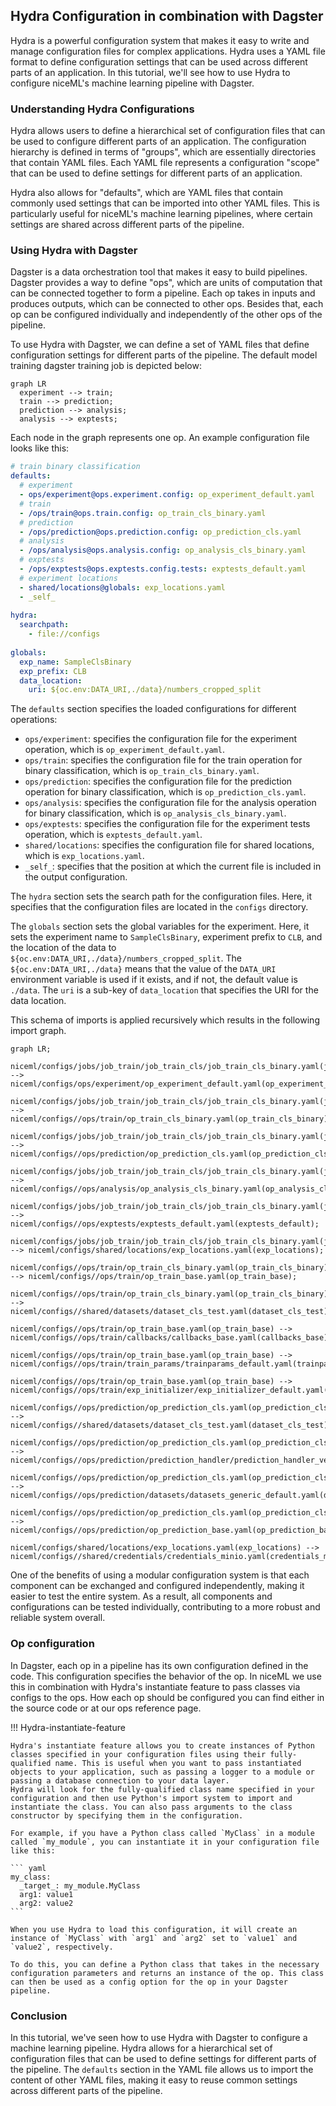 
## Hydra Configuration in combination with Dagster

Hydra is a powerful configuration system that makes it easy to write and manage configuration files for complex applications. Hydra uses a YAML file format to define configuration settings that can be used across different parts of an application. In this tutorial, we'll see how to use Hydra to configure niceML's machine learning pipeline with Dagster.

### Understanding Hydra Configurations

Hydra allows users to define a hierarchical set of configuration files that can be used to configure different parts of an application. The configuration hierarchy is defined in terms of "groups", which are essentially directories that contain YAML files. Each YAML file represents a configuration "scope" that can be used to define settings for different parts of an application.

Hydra also allows for "defaults", which are YAML files that contain commonly used settings that can be imported into other YAML files. This is particularly useful for niceML's machine learning pipelines, where certain settings are shared across different parts of the pipeline.

### Using Hydra with Dagster

Dagster is a data orchestration tool that makes it easy to build pipelines. Dagster provides a way to define "ops", which are units of computation that can be connected together to form a pipeline. Each op takes in inputs and produces outputs, which can be connected to other ops. Besides that, each op can be configured individually and independently of the other ops of the pipeline.

To use Hydra with Dagster, we can define a set of YAML files that define configuration settings for different parts of the pipeline. The default model training dagster training job is depicted below:

``` mermaid
graph LR
  experiment --> train;
  train --> prediction;
  prediction --> analysis;
  analysis --> exptests;
```

Each node in the graph represents one op. An example configuration file looks like this:

```yaml
# train binary classification  
defaults:  
  # experiment  
  - ops/experiment@ops.experiment.config: op_experiment_default.yaml  
  # train  
  - /ops/train@ops.train.config: op_train_cls_binary.yaml  
  # prediction  
  - /ops/prediction@ops.prediction.config: op_prediction_cls.yaml  
  # analysis  
  - /ops/analysis@ops.analysis.config: op_analysis_cls_binary.yaml  
  # exptests 
  - /ops/exptests@ops.exptests.config.tests: exptests_default.yaml  
  # experiment locations  
  - shared/locations@globals: exp_locations.yaml  
  - _self_  
  
hydra:  
  searchpath:  
    - file://configs  
  
globals:  
  exp_name: SampleClsBinary  
  exp_prefix: CLB  
  data_location:  
    uri: ${oc.env:DATA_URI,./data}/numbers_cropped_split
```


The `defaults` section specifies the loaded configurations for different operations:

- `ops/experiment`: specifies the configuration file for the experiment operation, which is `op_experiment_default.yaml`.
- `ops/train`: specifies the configuration file for the train operation for binary classification, which is `op_train_cls_binary.yaml`.
- `ops/prediction`: specifies the configuration file for the prediction operation for binary classification, which is `op_prediction_cls.yaml`.
- `ops/analysis`: specifies the configuration file for the analysis operation for binary classification, which is `op_analysis_cls_binary.yaml`.
- `ops/exptests`: specifies the configuration file for the experiment tests operation, which is `exptests_default.yaml`.
- `shared/locations`: specifies the configuration file for shared locations, which is `exp_locations.yaml`.
- `_self_`: specifies that the position at which the current file is included in the output configuration.

The `hydra` section sets the search path for the configuration files. Here, it specifies that the configuration files are located in the `configs` directory.

The `globals` section sets the global variables for the experiment. Here, it sets the experiment name to `SampleClsBinary`, experiment prefix to `CLB`, and the location of the data to `${oc.env:DATA_URI,./data}/numbers_cropped_split`. The `${oc.env:DATA_URI,./data}` means that the value of the `DATA_URI` environment variable is used if it exists, and if not, the default value is `./data`. The `uri` is a sub-key of `data_location` that specifies the URI for the data location.

This schema of imports is applied recursively which results in the following import graph.

``` mermaid
graph LR;

niceml/configs/jobs/job_train/job_train_cls/job_train_cls_binary.yaml(job_train_cls_binary) --> niceml/configs/ops/experiment/op_experiment_default.yaml(op_experiment_default);

niceml/configs/jobs/job_train/job_train_cls/job_train_cls_binary.yaml(job_train_cls_binary) --> niceml/configs//ops/train/op_train_cls_binary.yaml(op_train_cls_binary);

niceml/configs/jobs/job_train/job_train_cls/job_train_cls_binary.yaml(job_train_cls_binary) --> niceml/configs//ops/prediction/op_prediction_cls.yaml(op_prediction_cls);

niceml/configs/jobs/job_train/job_train_cls/job_train_cls_binary.yaml(job_train_cls_binary) --> niceml/configs//ops/analysis/op_analysis_cls_binary.yaml(op_analysis_cls_binary);

niceml/configs/jobs/job_train/job_train_cls/job_train_cls_binary.yaml(job_train_cls_binary) --> niceml/configs//ops/exptests/exptests_default.yaml(exptests_default);

niceml/configs/jobs/job_train/job_train_cls/job_train_cls_binary.yaml(job_train_cls_binary) --> niceml/configs/shared/locations/exp_locations.yaml(exp_locations);

niceml/configs//ops/train/op_train_cls_binary.yaml(op_train_cls_binary) --> niceml/configs//ops/train/op_train_base.yaml(op_train_base);

niceml/configs//ops/train/op_train_cls_binary.yaml(op_train_cls_binary) --> niceml/configs//shared/datasets/dataset_cls_test.yaml(dataset_cls_test);

niceml/configs//ops/train/op_train_base.yaml(op_train_base) --> niceml/configs//ops/train/callbacks/callbacks_base.yaml(callbacks_base);

niceml/configs//ops/train/op_train_base.yaml(op_train_base) --> niceml/configs//ops/train/train_params/trainparams_default.yaml(trainparams_default);

niceml/configs//ops/train/op_train_base.yaml(op_train_base) --> niceml/configs//ops/train/exp_initializer/exp_initializer_default.yaml(exp_initializer_default);

niceml/configs//ops/prediction/op_prediction_cls.yaml(op_prediction_cls) --> niceml/configs//shared/datasets/dataset_cls_test.yaml(dataset_cls_test);

niceml/configs//ops/prediction/op_prediction_cls.yaml(op_prediction_cls) --> niceml/configs//ops/prediction/prediction_handler/prediction_handler_vector.yaml(prediction_handler_vector);

niceml/configs//ops/prediction/op_prediction_cls.yaml(op_prediction_cls) --> niceml/configs//ops/prediction/datasets/datasets_generic_default.yaml(datasets_generic_default);

niceml/configs//ops/prediction/op_prediction_cls.yaml(op_prediction_cls) --> niceml/configs//ops/prediction/op_prediction_base.yaml(op_prediction_base);

niceml/configs/shared/locations/exp_locations.yaml(exp_locations) --> niceml/configs//shared/credentials/credentials_minio.yaml(credentials_minio);
```

One of the benefits of using a modular configuration system is that each component can be exchanged and configured independently, making it easier to test the entire system. As a result, all components and configurations can be tested individually, contributing to a more robust and reliable system overall.

### Op configuration

In Dagster, each op in a pipeline has its own configuration defined in the code. This configuration specifies the behavior of the op. 
In niceML we use this in combination with Hydra's instantiate feature to pass classes via configs to the ops. How each op should be 
configured you can find either in the source code or at our ops reference page.

!!! Hydra-instantiate-feature

    Hydra's instantiate feature allows you to create instances of Python classes specified in your configuration files using their fully-qualified name. This is useful when you want to pass instantiated objects to your application, such as passing a logger to a module or passing a database connection to your data layer.
    Hydra will look for the fully-qualified class name specified in your configuration and then use Python's import system to import and instantiate the class. You can also pass arguments to the class constructor by specifying them in the configuration.
    
    For example, if you have a Python class called `MyClass` in a module called `my_module`, you can instantiate it in your configuration file like this:
    
    ``` yaml
    my_class:
      _target_: my_module.MyClass
      arg1: value1
      arg2: value2
    ```
    
    When you use Hydra to load this configuration, it will create an instance of `MyClass` with `arg1` and `arg2` set to `value1` and `value2`, respectively.
    
    To do this, you can define a Python class that takes in the necessary configuration parameters and returns an instance of the op. This class can then be used as a config option for the op in your Dagster pipeline.



### Conclusion

In this tutorial, we've seen how to use Hydra with Dagster to configure a machine learning pipeline. Hydra allows for a hierarchical set of configuration files that can be used to define settings for different parts of the pipeline. 
The `defaults` section in the YAML file allows us to import the content of other YAML files, making it easy to reuse common settings across different parts of the pipeline.
